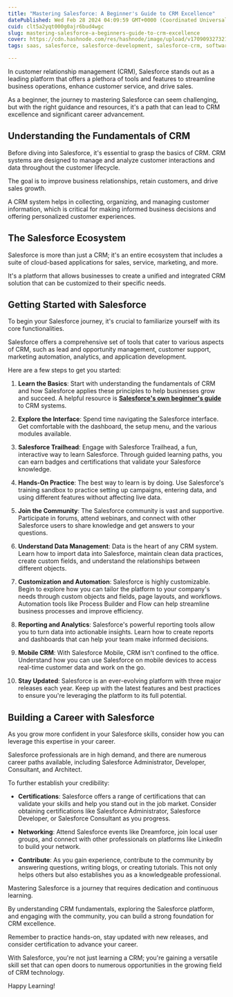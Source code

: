 ```yaml
---
title: "Mastering Salesforce: A Beginner's Guide to CRM Excellence"
datePublished: Wed Feb 28 2024 04:09:59 GMT+0000 (Coordinated Universal Time)
cuid: clt5a2yqt000g0ajr6bud4wgc
slug: mastering-salesforce-a-beginners-guide-to-crm-excellence
cover: https://cdn.hashnode.com/res/hashnode/image/upload/v1709093273211/f8de614a-ffa7-4f1c-896f-615f762b35e9.png
tags: saas, salesforce, salesforce-development, salesforce-crm, software-as-a-service

---
```


In customer relationship management (CRM), Salesforce stands out as a leading platform that offers a plethora of tools and features to streamline business operations, enhance customer service, and drive sales.

As a beginner, the journey to mastering Salesforce can seem challenging, but with the right guidance and resources, it's a path that can lead to CRM excellence and significant career advancement.

## Understanding the Fundamentals of CRM

Before diving into Salesforce, it's essential to grasp the basics of CRM. CRM systems are designed to manage and analyze customer interactions and data throughout the customer lifecycle.

The goal is to improve business relationships, retain customers, and drive sales growth.

A CRM system helps in collecting, organizing, and managing customer information, which is critical for making informed business decisions and offering personalized customer experiences.

## **The Salesforce Ecosystem**

Salesforce is more than just a CRM; it's an entire ecosystem that includes a suite of cloud-based applications for sales, service, marketing, and more.

It's a platform that allows businesses to create a unified and integrated CRM solution that can be customized to their specific needs.

## **Getting Started with Salesforce**

To begin your Salesforce journey, it's crucial to familiarize yourself with its core functionalities.

Salesforce offers a comprehensive set of tools that cater to various aspects of CRM, such as lead and opportunity management, customer support, marketing automation, analytics, and application development.

Here are a few steps to get you started:

1. **Learn the Basics**: Start with understanding the fundamentals of CRM and how Salesforce applies these principles to help businesses grow and succeed. A helpful resource is [**Salesforce's own beginner's guide**](https://www.salesforce.com/eu/learning-centre/crm/crm-systems/) to CRM systems.
    
2. **Explore the Interface**: Spend time navigating the Salesforce interface. Get comfortable with the dashboard, the setup menu, and the various modules available.
    
3. **Salesforce Trailhead**: Engage with Salesforce Trailhead, a fun, interactive way to learn Salesforce. Through guided learning paths, you can earn badges and certifications that validate your Salesforce knowledge.
    
4. **Hands-On Practice**: The best way to learn is by doing. Use Salesforce's training sandbox to practice setting up campaigns, entering data, and using different features without affecting live data.
    
5. **Join the Community**: The Salesforce community is vast and supportive. Participate in forums, attend webinars, and connect with other Salesforce users to share knowledge and get answers to your questions.
    
6. **Understand Data Management**: Data is the heart of any CRM system. Learn how to import data into Salesforce, maintain clean data practices, create custom fields, and understand the relationships between different objects.
    
7. **Customization and Automation**: Salesforce is highly customizable. Begin to explore how you can tailor the platform to your company's needs through custom objects and fields, page layouts, and workflows. Automation tools like Process Builder and Flow can help streamline business processes and improve efficiency.
    
8. **Reporting and Analytics**: Salesforce's powerful reporting tools allow you to turn data into actionable insights. Learn how to create reports and dashboards that can help your team make informed decisions.
    
9. **Mobile CRM**: With Salesforce Mobile, CRM isn't confined to the office. Understand how you can use Salesforce on mobile devices to access real-time customer data and work on the go.
    
10. **Stay Updated**: Salesforce is an ever-evolving platform with three major releases each year. Keep up with the latest features and best practices to ensure you're leveraging the platform to its full potential.
    

## **Building a Career with Salesforce**

As you grow more confident in your Salesforce skills, consider how you can leverage this expertise in your career.

Salesforce professionals are in high demand, and there are numerous career paths available, including Salesforce Administrator, Developer, Consultant, and Architect.

To further establish your credibility:

* **Certifications**: Salesforce offers a range of certifications that can validate your skills and help you stand out in the job market. Consider obtaining certifications like Salesforce Administrator, Salesforce Developer, or Salesforce Consultant as you progress.
    
* **Networking**: Attend Salesforce events like Dreamforce, join local user groups, and connect with other professionals on platforms like LinkedIn to build your network.
    
* **Contribute**: As you gain experience, contribute to the community by answering questions, writing blogs, or creating tutorials. This not only helps others but also establishes you as a knowledgeable professional.
    

Mastering Salesforce is a journey that requires dedication and continuous learning.

By understanding CRM fundamentals, exploring the Salesforce platform, and engaging with the community, you can build a strong foundation for CRM excellence.

Remember to practice hands-on, stay updated with new releases, and consider certification to advance your career.

With Salesforce, you're not just learning a CRM; you're gaining a versatile skill set that can open doors to numerous opportunities in the growing field of CRM technology.

Happy Learning!